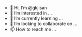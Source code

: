 - 👋 Hi, I’m @gkjisan
- 👀 I’m interested in ...
- 🌱 I’m currently learning ...
- 💞️ I’m looking to collaborate on ...
- 📫 How to reach me ...

<!---
gkjisan/gkjisan is a ✨ special ✨ repository because its `README.md` (this file) appears on your GitHub profile.
You can click the Preview link to take a look at your changes.
--->
